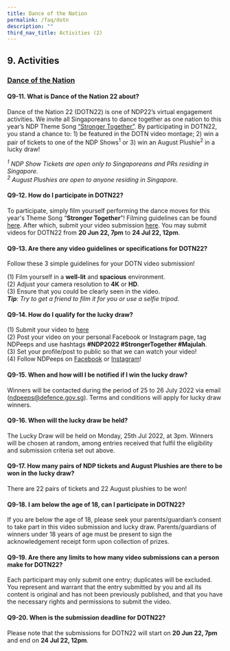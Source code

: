 ```yaml
---
title: Dance of the Nation
permalink: /faq/dotn
description: ""
third_nav_title: Activities (2)
---
```

## 9. Activities
 
### <u>Dance of the Nation</u>

#### Q9-11.  What is Dance of the Nation 22 about?
Dance of the Nation 22 (DOTN22) is one of NDP22’s virtual engagement activities. We invite all Singaporeans to dance together as one nation to this year’s NDP Theme Song <a href="https://www.youtube.com/watch?v=IScTJbj_6kc" target="_blank">“Stronger Together”</a>. By participating in DOTN22, you stand a chance to: 1) be featured in the DOTN video montage; 2) win a pair of tickets to one of the NDP Shows<sup>1</sup> or 3) win an August Plushie<sup>2</sup> in a lucky draw!

*<sup>1</sup> NDP Show Tickets are open only to Singaporeans and PRs residing in Singapore.*<br>
*<sup>2</sup> August Plushies are open to anyone residing in Singapore.*


#### Q9-12.  How do I participate in DOTN22?
To participate, simply film yourself performing the dance moves for this year's Theme Song “**Stronger Together**”! Filming guidelines can be found <a href="/activities/dotn" target="_blank">here</a>. After which, submit your video submission <a href="https://unearthedproductions.com.sg/ndp-2022-dotn/" target="_blank">here</a>. You may submit videos for DOTN22 from **20 Jun 22, 7pm** to **24 Jul 22, 12pm**.

#### Q9-13.  Are there any video guidelines or specifications for DOTN22?
Follow these 3 simple guidelines for your DOTN video submission!

(1)	Film yourself in a **well-lit** and **spacious** environment.<br>
(2)	Adjust your camera resolution to **4K** or **HD**.<br>
(3)	Ensure that you could be clearly seen in the video.<br>
***Tip**: Try to get a friend to film it for you or use a selfie tripod.*


#### Q9-14.  How do I qualify for the lucky draw?
(1) Submit your video to <a href="https://unearthedproductions.com.sg/ndp-2022-dotn/" target="_blank">here</a>
<br>
(2) Post your video on your personal Facebook or Instagram page, tag NDPeeps and use hashtags **#NDP2022 #StrongerTogether #Majulah**.
<br>
(3) Set your profile/post to public so that we can watch your video! 
<br>
(4) Follow NDPeeps on <a href="https://www.facebook.com/NDPeeps" target="_blank">Facebook</a> or <a href="https://www.instagram.com/ndpeeps/?hl=en" target="_blank">Instagram</a>!


#### Q9-15.  When and how will I be notified if I win the lucky draw?
Winners will be contacted during the period of 25 to 26 July 2022 via email ([ndpeeps@defence.gov.sg](#)). Terms and conditions will apply for lucky draw winners.

#### Q9-16. When will the lucky draw be held?
The Lucky Draw will be held on Monday, 25th Jul 2022, at 3pm. Winners will be chosen at random, among entries received that fulfil the eligibility and submission criteria set out above. 


#### Q9-17. How many pairs of NDP tickets and August Plushies are there to be won in the lucky draw?
There are 22 pairs of tickets and 22 August plushies to be won!


#### Q9-18. I am below the age of 18, can I participate in DOTN22? 
If you are below the age of 18, please seek your parents/guardian’s consent to take part in this video submission and lucky draw. Parents/guardians of winners under 18 years of age must be present to sign the acknowledgement receipt form upon collection of prizes.


#### Q9-19. Are there any limits to how many video submissions can a person make for DOTN22?
Each participant may only submit one entry; duplicates will be excluded. You represent and warrant that the entry submitted by you and all its content is original and has not been previously published, and that you have the necessary rights and permissions to submit the video. 
 
 
#### Q9-20. When is the submission deadline for DOTN22?
Please note that the submissions for DOTN22 will start on **20 Jun 22, 7pm** and end on **24 Jul 22, 12pm**.
